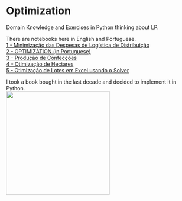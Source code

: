 # Optimization
Domain Knowledge and Exercises in Python thinking about LP.

There are notebooks here in English and Portuguese. <br>
<a href="https://github.com/marceloudo/Optimization/blob/main/Minimiza%C3%A7%C3%A3o%20Despesa%20Log%C3%ADstica.ipynb">
1 - Minimização das Despesas de Logística de Distribuição</a> 
<br>
<a href="https://github.com/marceloudo/Optimization/blob/main/OPTIMIZATION.ipynb">
2 - OPTIMIZATION (in Portuguese)</a> 
<br>
<a href="https://github.com/marceloudo/Optimization/blob/main/OTIMIZA%C3%87%C3%83O%20CONFEC%C3%87%C3%83O.ipynb">
3 - Produção de Confecções</a> 
<br>
<a href="https://github.com/marceloudo/Optimization/blob/main/Otimizar%20Rentabilidade%20de%20Hectar.ipynb">
4 - Otimização de Hectares</a> 
<br>
<a href="https://github.com/marceloudo/Optimization/blob/main/Otimiza%C3%A7%C3%A3o%20de%20Lotes.xlsx">
5 - Otimização de Lotes em Excel usando o Solver</a> 

I took a book bought in the last decade and decided to implement it in Python.<br>
<img src="https://drive.google.com/uc?export=view&amp;id=1kZcTvqYlk5ULy-guyQuouh9V-6J9rbrV" align='center' heigh=140 width=280/>
